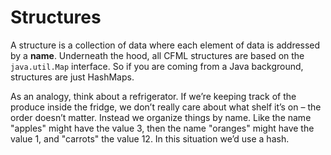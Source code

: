 # Structures

A structure is a collection of data where each element of data is addressed by a **name**.  Underneath the hood, all CFML structures are based on the `java.util.Map` interface.  So if you are coming from a Java background, structures are just HashMaps. 

 
As an analogy, think about a refrigerator. If we’re keeping track of the produce inside the fridge, we don’t really care about what shelf it’s on – the order doesn’t matter. Instead we organize things by name. Like the name "apples" might have the value 3, then the name "oranges" might have the value 1, and "carrots" the value 12. In this situation we’d use a hash.
